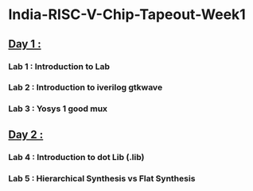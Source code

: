 
# India-RISC-V-Chip-Tapeout-Week1

## [Day 1 :](https://github.com/sovandeyvlsi/India-RISC-V-Chip-Tapeout/tree/main/Week%201/Day%201)
### Lab 1 : Introduction to Lab
### Lab 2 : Introduction to iverilog gtkwave
### Lab 3 : Yosys 1 good mux

## [Day 2 :](https://github.com/sovandeyvlsi/India-RISC-V-Chip-Tapeout/tree/main/Week%201/Day%202)
### Lab 4 : Introduction to dot Lib (.lib)
### Lab 5 : Hierarchical Synthesis vs Flat Synthesis
